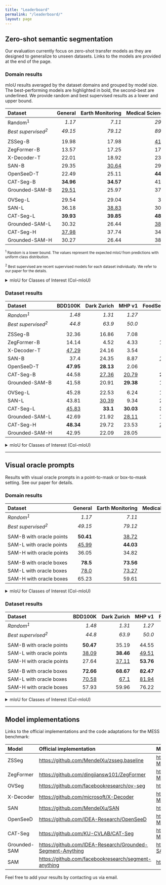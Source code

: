 ```yaml
---
title: "Leaderboard"
permalink: "/leaderboard/"
layout: page
---
```


## Zero-shot semantic segmentation

Our evaluation currently focus on zero-shot transfer models as they are designed to generalize to unseen datasets. Links to the models are provided at the end of the page.

### Domain results

mIoU results averaged by the dataset domains and grouped by model size. The best-performing models are highlighted in bold, the second-best are underlined. We provide random and best supervised results as a lower and upper bound.

| Dataset                       |   <nobr>General</nobr> | <nobr>Earth Monitoring</nobr>   | <nobr>Medical Sciences</nobr>   | <nobr>Engineering</nobr>   | <nobr>Agriculture and Biology</nobr>   |   <nobr>Mean</nobr> |
|:------------------------------|-----------------------:|--------------------------------:|--------------------------------:|---------------------------:|---------------------------------------:|--------------------:|
| <nobr>Random<sup>1</sup></nobr>         | *1.17*                 | *7.11*                          | *29.51*                         | *11.71*                    | *6.14*                                 |             *10.27* |
| *Best supervised<sup>2</sup>* |                *49.15* |              *79.12* |              *89.49* |       *67.66* |                     *81.94* |             *71.13* |
|                               |                       |
| <nobr>ZSSeg-B</nobr>        | 19.98                  | 17.98                           | <u>41.82</u>                    | 14.0                       | 22.32                                  |               22.73 |
| <nobr>ZegFormer-B</nobr>    | 13.57                  | 17.25                           | 17.47                           | 17.92                      | <u>25.78</u>                           |               17.57 |
| <nobr>X-Decoder-T</nobr>    | 22.01                  | 18.92                           | 23.28                           | 15.31                      | 18.17                                  |                19.8 |
| <nobr>SAN-B</nobr>          | 29.35                  | <u>30.64</u>                    | 29.85                           | 23.58                      | 15.07                                  |               26.74 |
| <nobr>OpenSeeD-T</nobr>     | 22.49                  | 25.11                           | **44.44**                       | 16.5                       | 10.35                                  |               24.33 |
| <nobr>CAT-Seg-B</nobr>      | **34.96**              | **34.57**                       | 41.65                           | <u>26.26</u>               | **29.32**                              |           **33.74** |
| <nobr>Grounded-SAM-B</nobr> | <u>29.51</u>           | 25.97                           | 37.38                           | **29.51**                  | 17.66                                  |        <u>28.52</u> |
| | |
| <nobr>OVSeg-L</nobr>        | 29.54                  | 29.04                           | 31.9                            | 14.16                      | 28.64                                  |               26.94 |
| <nobr>SAN-L</nobr>          | 36.18                  | <u>38.83</u>                    | 30.27                           | 16.95                      | 20.41                                  |               30.06 |
| <nobr>CAT-Seg-L</nobr>      | **39.93**              | **39.85**                       | **48.49**                       | 26.04                      | <u>34.06</u>                           |           **38.14** |
| <nobr>Grounded-SAM-L</nobr> | 30.32                  | 26.44                           | <u>38.69</u>                    | **29.25**                  | 17.73                                  |               29.05 |
| <nobr>CAT-Seg-H</nobr>      | <u>37.98</u>           | 37.74                           | 34.65                           | <u>29.04</u>               | **37.76**                              |        <u>35.66</u> |
| <nobr>Grounded-SAM-H</nobr> | 30.27                  | 26.44                           | 38.45                           | 28.16                      | 17.67                                  |               28.78 |

<small><sup>1</sup> Random is a lower bound. The values represent the expected mIoU from predictions with uniform class distribution.</small>

<small><sup>2</sup> Best supervised are recent supervised models for each dataset individually. We refer to our paper for the details.</small>

<details>
<summary>mIoU for Classes of Interest (CoI-mIoU)</summary>

| Dataset     | <nobr>General</nobr>   | <nobr>Earth Monitoring</nobr>   | <nobr>Medical Sciences</nobr>   | <nobr>Engineering</nobr>   | <nobr>Agriculture and Biology</nobr>   |  <nobr>Mean</nobr>   |
|:------------:|-----------------------:|--------------------------------:|--------------------------------:|---------------------------:|---------------------------------------:|--------------------:|
| *Random<sup>1</sup>*      | *1.04*                 | *6.22*                          | *13.87*                         | *3.15*                     | *2.66*                                 |        *5.15*        |
| | |
| <nobr>ZSSeg-B</nobr>        | 19.25                  | 11.91                           | 13.31                           | 3.9                        | 12.76                                  | 12.83               |
| <nobr>ZegFormer-B</nobr>    | 12.91                  | 8.83                            | 17.79                           | 3.1                        | <u>19.21</u>                           | 11.94               |
| <nobr>X-Decoder-T</nobr>    | 21.29                  | 19.36                           | 19.85                           | 4.38                       | 10.1                                   | 15.99               |
| <nobr>SAN-B</nobr>          | <u>28.79</u>           | **26.01**                       | <u>27.15</u>                    | 4.58                       | 15.17                                  | <u>21.6</u>         |
| <nobr>OpenSeeD-T</nobr>     | 22.78                  | 22.75                           | 11.01                           | 2.21                       | 7.83                                   | 14.85               |
| <nobr>CAT-Seg-B</nobr>      | **34.17**              | <u>24.16</u>                    | **30.94**                       | **8.24**                   | **20.43**                              | **24.72**           |
| <nobr>Grounded-SAM-B</nobr> | 28.67                  | 15.57                           | 9.73                            | <u>6.88</u>                | 6.3                                    | 15.24               |
| | |
| <nobr>OVSeg-L</nobr>        | 28.98                  | 24.93                           | 28.41                           | 5.22                       | 19.81                                  | 22.39               |
| <nobr>SAN-L</nobr>          | 35.66                  | **33.44**                       | <u>28.55</u>                    | 5.02                       | 21.68                                  | 26.39               |
| <nobr>CAT-Seg-L</nobr>      | **39.39**              | 30.03                           | **35.07**                       | **9.78**                   | <u>24.56</u>                           | **29.07**           |
| <nobr>Grounded-SAM-L</nobr> | 29.5                   | 16.05                           | 11.52                           | 6.74                       | 6.39                                   | 15.89               |
| <nobr>CAT-Seg-H</nobr>      | <u>37.43</u>           | <u>30.3</u>                     | 27.98                           | <u>9.71</u>                | **31.79**                              | <u>28.28</u>        |
| <nobr>Grounded-SAM-H</nobr> | 29.46                  | 16.06                           | 11.06                           | 5.04                       | 6.33                                   | 15.47               |

</details>


### Dataset results

| Dataset                       | <nobr>BDD100K</nobr>   | <nobr>Dark Zurich</nobr>   | <nobr>MHP v1</nobr>   | <nobr>FoodSeg103</nobr>   | <nobr>ATLANTIS</nobr>   | <nobr>DRAM</nobr>   | <nobr>iSAID</nobr>   | <nobr>ISPRS Potsdam</nobr>   | <nobr>WorldFloods</nobr>   | <nobr>FloodNet</nobr>   | <nobr>UAVid</nobr>   | <nobr>Kvasir-Instrument</nobr>   | <nobr>CHASE DB1</nobr>   | <nobr>CryoNuSeg</nobr>   | <nobr>PAXRay-4</nobr>   | <nobr>Corrosion CS</nobr>   | <nobr>DeepCrack</nobr>   | <nobr>PST900</nobr>   | <nobr>ZeroWaste-f</nobr>   | <nobr>SUIM</nobr>   | <nobr>CUB-200</nobr>   | <nobr>CWFID</nobr>   |   <nobr>Mean</nobr> |
|:------------------------------|-----------------------:|---------------------------:|----------------------:|--------------------------:|------------------------:|--------------------:|---------------------:|-----------------------------:|---------------------------:|------------------------:|---------------------:|---------------------------------:|-------------------------:|-------------------------:|------------------------:|----------------------------:|-------------------------:|----------------------:|---------------------------:|--------------------:|-----------------------:|---------------------:|--------------------:|
| *Random<sup>1</sup>*          | *1.48*                 | *1.31*                     | *1.27*                | *0.23*                    | *0.56*                  | *2.16*              | *0.56*               | *8.02*                       | *18.43*                    | *3.39*                  | *5.18*               | *27.99*                          | *27.25*                  | *31.25*                  | *31.53*                 | *9.3*                       | *26.52*                  | *4.52*                | *6.49*                     | *5.3*               | *0.06*                 | *13.08*              |             *10.27* |
| *Best supervised<sup>2</sup>* | *44.8* | *63.9* | *50.0* | *45.1* |    *42.22* | *45.71* | *65.3* |         *87.56* |       *92.71* |    *82.22* | *67.8* | *93.7* |     *97.05* |     *73.45* |    *93.77* |        *49.92* | *85.9* | *82.3* | *52.5* | *74.0* | *84.6* | *87.23* |             *70.99* |
|                               |
| <nobr>ZSSeg-B</nobr>          | 32.36                  | 16.86                      | 7.08                  | 8.17                      | 22.19                   | 33.19               | 3.8                  | 11.57                        | 23.25                      | 20.98                   | 30.27                | 46.93                            | <u>37.0</u>              | **38.7**                 | <u>44.66</u>            | 3.06                        | 25.39                    | 18.76                 | 8.78                       | <u>30.16</u>        | 4.35                   | 32.46                |               22.73 |
| <nobr>ZegFormer-B</nobr>      | 14.14                  | 4.52                       | 4.33                  | 10.01                     | 18.98                   | 29.45               | 2.68                 | 14.04                        | 25.93                      | 22.74                   | 20.84                | 27.39                            | 12.47                    | 11.94                    | 18.09                   | 4.78                        | 29.77                    | 19.63                 | 17.52                      | 28.28               | <u>16.8</u>            | 32.26                |               17.57 |
| <nobr>X-Decoder-T</nobr>      | <u>47.29</u>           | 24.16                      | 3.54                  | 2.61                      | 27.51                   | 26.95               | 2.43                 | 31.47                        | 26.23                      | 8.83                    | 25.65                | 55.77                            | 10.16                    | 11.94                    | 15.23                   | 1.72                        | 24.65                    | 19.44                 | 15.44                      | 24.75               | 0.51                   | 29.25                |                19.8 |
| <nobr>SAN-B</nobr>            | 37.4                   | 24.35                      | 8.87                  | <u>19.27</u>              | **36.51**               | 49.68               | 4.77                 | <u>37.56</u>                 | 31.75                      | **37.44**               | **41.65**            | <u>69.88</u>                     | 17.85                    | 11.95                    | 19.73                   | 3.13                        | <u>50.27</u>             | 19.67                 | **21.27**                  | 22.64               | **16.91**              | 5.67                 |               26.74 |
| <nobr>OpenSeeD-T</nobr>       | **47.95**              | **28.13**                  | 2.06                  | 9.0                       | 18.55                   | 29.23               | 1.45                 | 31.07                        | 30.11                      | 23.14                   | 39.78                | 59.69                            | **46.68**                | 33.76                    | 37.64                   | 13.38                       | 47.84                    | 2.5                   | 2.28                       | 19.45               | 0.13                   | 11.47                |               24.33 |
| <nobr>CAT-Seg-B</nobr>        | 44.58                  | <u>27.36</u>               | <u>20.79</u>          | **21.54**                 | <u>33.08</u>            | **62.42**           | **15.75**            | **41.89**                    | **39.47**                  | <u>35.12</u>            | <u>40.62</u>         | **70.68**                        | 25.38                    | 25.63                    | **44.94**               | <u>13.76</u>                | 49.14                    | <u>21.32</u>          | <u>20.83</u>               | **39.1**            | 3.4                    | **45.47**            |           **33.74** |
| <nobr>Grounded-SAM-B</nobr>   | 41.58                  | 20.91                      | **29.38**             | 10.48                     | 17.33                   | <u>57.38</u>        | <u>12.22</u>         | 26.68                        | <u>33.41</u>               | 19.19                   | 38.34                | 46.82                            | 23.56                    | <u>38.06</u>             | 41.07                   | **20.88**                   | **59.02**                | **21.39**             | 16.74                      | 14.13               | 0.43                   | <u>38.41</u>         |        <u>28.52</u> |
|                               |
| <nobr>OVSeg-L</nobr>          | 45.28                  | 22.53                      | 6.24                  | 16.43                     | 33.44                   | 53.33               | 8.28                 | 31.03                        | 31.48                      | 35.59                   | 38.8                 | 71.13                            | 20.95                    | 13.45                    | 22.06                   | 6.82                        | 16.22                    | <u>21.89</u>          | 11.71                      | 38.17               | 14.0                   | 33.76                |               26.94 |
| <nobr>SAN-L</nobr>            | 43.81                  | <u>30.39</u>               | 9.34                  | 24.46                     | **40.66**               | **68.44**           | 11.77                | **51.45**                    | <u>48.24</u>               | 39.26                   | **43.41**            | <u>72.18</u>                     | 7.64                     | 11.94                    | 29.33                   | 6.83                        | 23.65                    | 19.01                 | 18.32                      | 40.01               | <u>19.3</u>            | 1.91                 |               30.06 |
| <nobr>CAT-Seg-L</nobr>        | <u>45.83</u>           | **33.1**                   | **30.03**             | **30.47**                 | 33.6                    | <u>66.54</u>        | **16.09**            | <u>51.42</u>                 | **49.86**                  | <u>39.84</u>            | <u>42.02</u>         | **79.4**                         | 24.99                    | 35.06                    | **54.5**                | 16.87                       | 31.42                    | **25.26**             | **30.62**                  | **53.94**           | 9.24                   | <u>39.0</u>          |           **38.14** |
| <nobr>Grounded-SAM-L</nobr>   | 42.69                  | 21.92                      | <u>28.11</u>          | 10.76                     | 17.63                   | 60.8                | 12.38                | 27.76                        | 33.4                       | 19.28                   | 39.37                | 47.32                            | **25.16**                | **38.06**                | <u>44.22</u>            | **20.88**                   | **58.21**                | 21.23                 | 16.67                      | 14.3                | 0.43                   | 38.47                |               29.05 |
| <nobr>CAT-Seg-H</nobr>        | **48.34**              | 29.72                      | 23.53                 | <u>29.06</u>              | <u>40.43</u>            | 56.78               | 9.04                 | 49.37                        | 47.92                      | **40.98**               | 41.36                | 70.7                             | 13.37                    | 12.82                    | 41.72                   | 12.17                       | <u>57.69</u>             | 19.61                 | <u>26.71</u>               | <u>47.8</u>         | **19.49**              | **45.99**            |        <u>35.66</u> |
| <nobr>Grounded-SAM-H</nobr>   | 42.95                  | 22.09                      | 28.05                 | 9.97                      | 17.68                   | 60.86               | <u>12.44</u>         | 27.79                        | 33.23                      | 19.31                   | 39.41                | 46.97                            | <u>25.13</u>             | **38.06**                | 43.64                   | **20.88**                   | 53.74                    | 21.34                 | 16.68                      | 14.3                | 0.43                   | 38.29                |               28.78 |

<details>
<summary>mIoU for Classes of Interest (CoI-mIoU)</summary>

| Dataset                     | <nobr>BDD100K</nobr>   | <nobr>Dark Zurich</nobr>   | <nobr>MHP v1</nobr>   | <nobr>FoodSeg103</nobr>   | <nobr>ATLANTIS</nobr>   | <nobr>DRAM</nobr>   | <nobr>iSAID</nobr>   | <nobr>ISPRS Potsdam</nobr>   | <nobr>WorldFloods</nobr>   | <nobr>FloodNet</nobr>   | <nobr>UAVid</nobr>   | <nobr>Kvasir-Instrument</nobr>   | <nobr>CHASE DB1</nobr>   | <nobr>CryoNuSeg</nobr>   | <nobr>PAXRay-4</nobr>   | <nobr>Corrosion CS</nobr>   | <nobr>DeepCrack</nobr>   | <nobr>PST900</nobr>   | <nobr>ZeroWaste-f</nobr>   | <nobr>SUIM</nobr>   | <nobr>CUB-200</nobr>   | <nobr>CWFID</nobr>   |   <nobr>Mean</nobr> |
|:----------------------------|-----------------------:|---------------------------:|----------------------:|--------------------------:|------------------------:|--------------------:|---------------------:|-----------------------------:|---------------------------:|------------------------:|---------------------:|---------------------------------:|-------------------------:|-------------------------:|------------------------:|----------------------------:|-------------------------:|----------------------:|---------------------------:|--------------------:|-----------------------:|---------------------:|--------------------:|
| *Random<sup>1</sup>*        | *1.48*                 | *1.28*                     | *1.06*                | *0.22*                    | *0.56*                  | *1.62*              | *0.18*               | *8.87*                       | *15.35*                    | *1.83*                  | *4.84*               | *8.38*                           | *6.22*                   | *19.28*                  | *21.58*                 | *4.46*                      | *4.15*                   | *0.67*                | *3.33*                     | *4.53*              | *0.06*                 | *3.38*               |              *5.15* |
|                             | |
| <nobr>ZSSeg-B</nobr>        | 32.36                  | 17.75                      | 4.33                  | 8.16                      | 22.19                   | 30.71               | 2.2                  | 13.35                        | 7.13                       | 3.12                    | 33.74                | 2.77                             | **10.93**                | 3.25                     | <u>36.3</u>             | 3.92                        | 4.49                     | 0.93                  | 6.24                       | 29.63               | 4.35                   | 4.29                 |               12.83 |
| <nobr>ZegFormer-B</nobr>    | 14.14                  | 4.72                       | 4.08                  | 9.91                      | 18.98                   | 25.6                | 2.2                  | 16.72                        | 0.0                        | 1.42                    | 23.81                | 9.63                             | 7.89                     | 23.88                    | 29.75                   | <u>5.49</u>                 | 4.96                     | 0.24                  | 1.71                       | <u>31.8</u>         | <u>16.6</u>            | <u>9.24</u>          |               11.94 |
| <nobr>X-Decoder-T</nobr>    | <u>47.29</u>           | 25.3                       | 2.98                  | 2.13                      | 27.51                   | 22.55               | 2.54                 | 37.71                        | **26.84**                  | 0.77                    | 28.95                | 19.25                            | 7.54                     | 23.88                    | 28.73                   | 2.0                         | 4.98                     | 0.0                   | **10.52**                  | 22.28               | 0.07                   | 7.96                 |               15.99 |
| <nobr>SAN-B</nobr>          | 37.4                   | 25.63                      | 6.32                  | <u>19.16</u>              | **36.51**               | 47.7                | 4.55                 | <u>45.0</u>                  | <u>20.01</u>               | **14.41**               | **46.08**            | <u>45.69</u>                     | 8.86                     | <u>23.89</u>             | 30.18                   | 3.48                        | 6.5                      | 1.35                  | 7.0                        | 25.52               | **16.82**              | 3.17                 |         <u>21.6</u> |
| <nobr>OpenSeeD-T</nobr>     | **47.95**              | **29.7**                   | 2.03                  | 8.81                      | 18.55                   | 29.62               | 1.41                 | 37.28                        | 19.26                      | <u>10.32</u>            | <u>45.46</u>         | 31.38                            | 0.0                      | 8.97                     | 3.69                    | **5.8**                     | 0.0                      | 0.17                  | 2.85                       | 22.16               | 0.13                   | 1.19                 |               14.85 |
| <nobr>CAT-Seg-B</nobr>      | 44.58                  | <u>28.8</u>                | <u>17.05</u>          | **21.28**                 | <u>33.08</u>            | **60.26**           | **13.16**            | **50.07**                    | 5.74                       | 6.74                    | 45.09                | **47.66**                        | <u>10.35</u>             | **25.98**                | **39.78**               | 5.12                        | <u>17.63</u>             | <u>2.38</u>           | <u>7.84</u>                | **37.49**           | 2.93                   | **20.88**            |           **24.72** |
| <nobr>Grounded-SAM-B</nobr> | 41.58                  | 21.75                      | **26.7**              | 10.01                     | 17.33                   | <u>54.66</u>        | <u>7.73</u>          | 30.7                         | 0.0                        | 0.0                     | 39.42                | 2.71                             | 9.71                     | 0.0                      | 26.52                   | 0.0                         | **23.72**                | **2.42**              | 1.39                       | 9.99                | 0.0                    | 8.9                  |               15.24 |
|                             | |
| <nobr>OVSeg-L</nobr>        | 45.28                  | 23.72                      | 3.8                   | 16.56                     | 33.44                   | 51.07               | 6.54                 | 37.13                        | 25.27                      | <u>11.67</u>            | 44.02                | 47.77                            | 9.46                     | <u>24.29</u>             | 32.13                   | **6.75**                    | 5.29                     | <u>3.25</u>           | 5.61                       | 40.75               | 14.06                  | 4.64                 |               22.39 |
| <nobr>SAN-L</nobr>          | 43.81                  | <u>32.08</u>               | 6.22                  | 24.37                     | **40.66**               | **66.81**           | <u>8.71</u>          | <u>60.17</u>                 | **36.03**                  | **13.65**               | **48.67**            | <u>49.69</u>                     | 7.18                     | 23.88                    | 33.44                   | 5.54                        | 4.42                     | 0.96                  | 9.16                       | 43.17               | <u>19.0</u>            | 2.86                 |               26.39 |
| <nobr>CAT-Seg-L</nobr>      | <u>45.83</u>           | **34.84**                  | **26.91**             | **30.26**                 | 33.6                    | <u>64.89</u>        | **11.92**            | **60.53**                    | 25.28                      | 6.11                    | <u>46.32</u>         | **62.54**                        | **10.33**                | **25.49**                | **41.91**               | <u>5.82</u>                 | 8.85                     | **7.19**              | **17.24**                  | <u>53.47</u>        | 8.82                   | <u>11.4</u>          |           **29.07** |
| <nobr>Grounded-SAM-L</nobr> | 42.69                  | 22.8                       | <u>25.44</u>          | 10.28                     | 17.63                   | 58.18               | 7.89                 | 32.0                         | 0.0                        | 0.0                     | 40.35                | 3.52                             | <u>9.63</u>              | 0.0                      | 32.92                   | 0.0                         | **23.39**                | 2.24                  | 1.34                       | 10.18               | 0.0                    | 8.99                 |               15.89 |
| <nobr>CAT-Seg-H</nobr>      | **48.34**              | 31.29                      | 20.61                 | <u>28.92</u>              | <u>40.43</u>            | 55.02               | 8.31                 | 58.91                        | <u>26.92</u>               | 11.49                   | 45.88                | 46.67                            | 8.04                     | 23.74                    | <u>33.47</u>            | 4.09                        | <u>19.4</u>              | 1.27                  | <u>14.08</u>               | **53.92**           | **19.42**              | **22.02**            |        <u>28.28</u> |
| <nobr>Grounded-SAM-H</nobr> | 42.95                  | 22.97                      | 25.4                  | 9.49                      | 17.68                   | 58.25               | 7.85                 | 32.02                        | 0.0                        | 0.0                     | 40.44                | 2.86                             | <u>9.63</u>              | 0.0                      | 31.75                   | 0.0                         | 16.47                    | 2.35                  | 1.34                       | 10.18               | 0.0                    | 8.81                 |               15.47 |

</details>

---

## Visual oracle prompts

Results with visual oracle prompts in a point-to-mask or box-to-mask setting. See our paper for details.

### Domain results

| Dataset                       |   <nobr>General</nobr> | <nobr>Earth Monitoring</nobr>   | <nobr>Medical Sciences</nobr>   | <nobr>Engineering</nobr>   | <nobr>Agriculture and Biology</nobr>   |   <nobr>Mean</nobr> |
|:------------------------------|-----------------------:|--------------------------------:|--------------------------------:|---------------------------:|---------------------------------------:|--------------------:|
| *Random<sup>1</sup>*                      |                 *1.17* | *7.11*                          | *29.51*                         | *11.71*                    | *6.14*                                 |             *10.27* |
| *Best supervised<sup>2</sup>* |                *49.15* |              *79.12* |              *89.49* |       *67.66* |                     *81.94* |             *71.13* |
|                               |                       |
| <nobr>SAM-B with oracle points</nobr>  | **50.41**              | <u>38.72</u>                    | 43.7                            | 45.16                      | <u>57.84</u>                           |        <u>46.59</u> |
| <nobr>SAM-L with oracle points</nobr>  | <u>45.99</u>           | **44.03**                       | <u>55.74</u>                    | **50.0**                   | **58.23**                              |           **49.99** |
| <nobr>SAM-H with oracle points</nobr>  | 36.05                  | 34.82                           | **59.58**                       | <u>47.35</u>               | 39.91                                  |                43.0 |
|                               |                       |
| <nobr>SAM-B with oracle boxes</nobr>   | **78.5**               | **73.56**                       | **68.14**                       | **73.29**                  | <u>86.0</u>                            |           **75.67** |
| <nobr>SAM-L with oracle boxes</nobr>   | <u>78.0</u>            | <u>73.27</u>                    | 64.98                           | <u>73.09</u>               | **86.99**                              |        <u>74.97</u> |
| <nobr>SAM-H with oracle boxes</nobr>   | 65.23                  | 59.61                           | <u>66.58</u>                    | 66.4                       | 78.63                                  |               66.55 |

<details>
<summary>mIoU for Classes of Interest (CoI-mIoU)</summary>

| Dataset                               | <nobr>General</nobr>   | <nobr>Earth Monitoring</nobr>   | <nobr>Medical Sciences</nobr>   | <nobr>Engineering</nobr>   | <nobr>Agriculture and Biology</nobr>   |  <nobr>Mean</nobr>   |
|:--------------------------------------|-----------------------:|--------------------------------:|--------------------------------:|---------------------------:|---------------------------------------:|--------------------:|
| *Random<sup>1</sup>*                  | *1.04*                 | *6.22*                          | *13.87*                         | *3.15*                     | *2.66*                                 |        *5.15*        |
|                                       | | | | | |        
| <nobr>SAM-B with oracle points</nobr> | **49.78**              | <u>38.19</u>                    | 27.81                           | 29.03                      | <u>50.05</u>                           | <u>39.42</u>        |
| <nobr>SAM-L with oracle points</nobr> | <u>45.46</u>           | **43.92**                       | <u>40.29</u>                    | **33.93**                  | **50.2**                               | **42.66**           |
| <nobr>SAM-H with oracle points</nobr> | 35.38                  | 34.73                           | **41.19**                       | <u>29.09</u>               | 30.29                                  | 34.44               |
|                                       | | | | | |
| <nobr>SAM-B with oracle boxes</nobr>  | **78.59**              | <u>74.16</u>                    | **59.22**                       | <u>61.89</u>               | <u>83.64</u>                           | **71.6**            |
| <nobr>SAM-L with oracle boxes</nobr>  | <u>78.13</u>           | **74.18**                       | <u>54.2</u>                     | **62.08**                  | **84.49**                              | <u>70.67</u>        |
| <nobr>SAM-H with oracle boxes</nobr>  | 65.32                  | 61.11                           | 51.72                           | 53.42                      | 75.97                                  | 61.18               |

</details>


### Dataset results

| Dataset                               | <nobr>BDD100K</nobr>   | <nobr>Dark Zurich</nobr>   | <nobr>MHP v1</nobr>   | <nobr>FoodSeg103</nobr>   | <nobr>ATLANTIS</nobr>   | <nobr>DRAM</nobr>   | <nobr>iSAID</nobr>   | <nobr>ISPRS Potsdam</nobr>   | <nobr>WorldFloods</nobr>   | <nobr>FloodNet</nobr>   | <nobr>UAVid</nobr>   | <nobr>Kvasir-Instrument</nobr>   | <nobr>CHASE DB1</nobr>   | <nobr>CryoNuSeg</nobr>   | <nobr>PAXRay-4</nobr>   | <nobr>Corrosion CS</nobr>   | <nobr>DeepCrack</nobr>   | <nobr>PST900</nobr>   | <nobr>ZeroWaste-f</nobr>   | <nobr>SUIM</nobr>   | <nobr>CUB-200</nobr>   | <nobr>CWFID</nobr>   |   <nobr>Mean</nobr> |
|:--------------------------------------|-----------------------:|---------------------------:|----------------------:|--------------------------:|------------------------:|--------------------:|---------------------:|-----------------------------:|---------------------------:|------------------------:|---------------------:|---------------------------------:|-------------------------:|-------------------------:|------------------------:|----------------------------:|-------------------------:|----------------------:|---------------------------:|--------------------:|-----------------------:|---------------------:|--------------------:|
| *Random<sup>1</sup>*                  | *1.48*                 | *1.31*                     | *1.27*                | *0.23*                    | *0.56*                  | *2.16*              | *0.56*               | *8.02*                       | *18.43*                    | *3.39*                  | *5.18*               | *27.99*                          | *27.25*                  | *31.25*                  | *31.53*                 | *9.3*                       | *26.52*                  | *4.52*                | *6.49*                     | *5.3*               | *0.06*                 | *13.08*              |             *10.27* |
| *Best supervised<sup>2</sup>*         | *44.8* | *63.9* | *50.0* | *45.1* |    *42.22* | *45.71* | *65.3* |         *87.56* |       *92.71* |    *82.22* | *67.8* | *93.7* |     *97.05* |     *73.45* |    *93.77* |        *49.92* | *85.9* | *82.3* | *52.5* | *74.0* | *84.6* | *87.23* |             *70.99* |
|                                       |
| <nobr>SAM-B with oracle points</nobr> | **50.47**              | 35.19                      | 44.55                 | **58.48**                 | **61.5**                | **52.29**           | 21.54                | <u>38.93</u>                 | **32.36**                  | **58.83**               | **41.93**            | 67.25                            | **37.1**                 | 23.95                    | 46.51                   | <u>35.99</u>                | 47.16                    | 36.39                 | <u>61.09</u>               | **64.71**           | <u>64.35</u>           | **44.47**            |        <u>46.59</u> |
| <nobr>SAM-L with oracle points</nobr> | <u>38.09</u>           | **38.46**                  | <u>49.51</u>          | <u>46.85</u>              | <u>53.68</u>            | <u>49.34</u>        | <u>45.03</u>         | **41.58**                    | <u>nan</u>                 | <u>53.87</u>            | <u>35.65</u>         | **85.35**                        | 30.68                    | <u>51.63</u>             | <u>55.29</u>            | **42.75**                   | <u>48.82</u>             | <u>46.56</u>          | **61.86**                  | <u>55.68</u>        | **75.1**               | <u>43.91</u>         |           **49.99** |
| <nobr>SAM-H with oracle points</nobr> | 27.64                  | <u>37.11</u>               | **53.76**             | 31.02                     | 35.69                   | 31.1                | **52.65**            | 29.34                        | <u>nan</u>                 | 33.78                   | 23.5                 | <u>84.22</u>                     | <u>33.35</u>             | **64.11**                | **56.62**               | 34.54                       | **55.08**                | **55.76**             | 43.99                      | 28.54               | 48.91                  | 42.3                 |                43.0 |
|                                       |
| <nobr>SAM-B with oracle boxes</nobr>  | **72.66**              | **68.67**                  | **82.47**             | **86.37**                 | **81.64**               | <u>79.2</u>         | **75.53**            | **68.65**                    | **nan**                    | <u>76.49</u>            | **73.59**            | <u>92.58</u>                     | 22.59                    | **85.23**                | **72.17**               | **67.01**                   | 66.49                    | **75.46**             | <u>84.22</u>               | <u>86.42</u>        | <u>86.88</u>           | **84.7**             |           **75.67** |
| <nobr>SAM-L with oracle boxes</nobr>  | <u>70.58</u>           | <u>67.1</u>                | <u>81.94</u>          | <u>85.44</u>              | <u>81.36</u>            | **81.6**            | <u>75.0</u>          | <u>68.5</u>                  | **nan**                    | **76.78**               | <u>72.81</u>         | **93.5**                         | <u>22.82</u>             | <u>76.1</u>              | <u>67.49</u>            | <u>64.15</u>                | **69.35**                | <u>73.97</u>          | **84.9**                   | **87.43**           | **89.48**              | <u>84.05</u>         |        <u>74.97</u> |
| <nobr>SAM-H with oracle boxes</nobr>  | 57.93                  | 59.96                      | 76.22                 | 60.2                      | 68.82                   | 68.26               | 73.72                | 52.04                        | **nan**                    | 59.4                    | 53.29                | 91.03                            | **33.41**                | 75.16                    | 66.73                   | 56.75                       | <u>66.55</u>             | 67.78                 | 74.52                      | 67.85               | 84.71                  | 83.32                |               66.55 |

<details>
<summary>mIoU for Classes of Interest (CoI-mIoU)</summary>

| Dataset                               | <nobr>BDD100K</nobr>   | <nobr>Dark Zurich</nobr>   | <nobr>MHP v1</nobr>   | <nobr>FoodSeg103</nobr>   | <nobr>ATLANTIS</nobr>   | <nobr>DRAM</nobr>   | <nobr>iSAID</nobr>   | <nobr>ISPRS Potsdam</nobr>   | <nobr>WorldFloods</nobr>   | <nobr>FloodNet</nobr>   | <nobr>UAVid</nobr>   | <nobr>Kvasir-Instrument</nobr>   | <nobr>CHASE DB1</nobr>   | <nobr>CryoNuSeg</nobr>   | <nobr>PAXRay-4</nobr>   | <nobr>Corrosion CS</nobr>   | <nobr>DeepCrack</nobr>   | <nobr>PST900</nobr>   | <nobr>ZeroWaste-f</nobr>   | <nobr>SUIM</nobr>   | <nobr>CUB-200</nobr>   | <nobr>CWFID</nobr>   |   <nobr>Mean</nobr> |
|:--------------------------------------|-----------------------:|---------------------------:|----------------------:|--------------------------:|------------------------:|--------------------:|---------------------:|-----------------------------:|---------------------------:|------------------------:|---------------------:|---------------------------------:|-------------------------:|-------------------------:|------------------------:|----------------------------:|-------------------------:|----------------------:|---------------------------:|--------------------:|-----------------------:|---------------------:|--------------------:|
| *Random<sup>1</sup>*                  | *1.48*                 | *1.28*                     | *1.06*                | *0.22*                    | *0.56*                  | *1.62*              | *0.18*               | *8.87*                       | *15.35*                    | *1.83*                  | *4.84*               | *8.38*                           | *6.22*                   | *19.28*                  | *21.58*                 | *4.46*                      | *4.15*                   | *0.67*                | *3.33*                     | *4.53*              | *0.06*                 | *3.38*               |              *5.15* |
|                                       |
| <nobr>SAM-B with oracle points</nobr> | **50.47**              | 36.47                      | 42.26                 | **58.27**                 | **61.5**                | **49.71**           | 17.62                | <u>42.01</u>                 | **28.77**                  | **58.44**               | **44.13**            | 45.17                            | 6.47                     | 27.25                    | 32.34                   | <u>27.1</u>                 | 12.27                    | 22.51                 | <u>54.26</u>               | **62.92**           | <u>64.21</u>           | **23.01**            |        <u>39.42</u> |
| <nobr>SAM-L with oracle points</nobr> | <u>38.09</u>           | **40.3**                   | <u>47.61</u>          | <u>46.63</u>              | <u>53.68</u>            | <u>46.46</u>        | <u>41.69</u>         | **47.65**                    | <u>nan</u>                 | <u>48.82</u>            | <u>37.51</u>         | **73.87**                        | **9.13**                 | <u>39.93</u>             | **38.21**               | **32.91**                   | <u>13.77</u>             | <u>34.17</u>          | **54.86**                  | <u>54.61</u>        | **75.0**               | <u>21.0</u>          |           **42.66** |
| <nobr>SAM-H with oracle points</nobr> | 27.64                  | <u>39.03</u>               | **52.19**             | 30.74                     | 35.69                   | 27.01               | **49.62**            | 33.71                        | <u>nan</u>                 | 31.5                    | 24.1                 | <u>71.28</u>                     | <u>8.44</u>              | **47.72**                | <u>37.3</u>             | 20.86                       | **17.09**                | **45.09**             | 33.34                      | 25.46               | 48.69                  | 16.72                |               34.44 |
|                                       |
| <nobr>SAM-B with oracle boxes</nobr>  | **72.66**              | **70.98**                  | **81.9**              | **86.29**                 | **81.64**               | <u>78.05</u>        | **73.95**            | **75.05**                    | **nan**                    | <u>71.06</u>            | **76.59**            | <u>86.56</u>                     | <u>9.52</u>              | **78.27**                | **62.53**               | **59.69**                   | 37.04                    | **69.52**             | <u>81.31</u>               | <u>86.05</u>        | <u>86.82</u>           | **78.05**            |            **71.6** |
| <nobr>SAM-L with oracle boxes</nobr>  | <u>70.58</u>           | <u>69.51</u>               | <u>81.39</u>          | <u>85.37</u>              | <u>81.36</u>            | **80.56**           | <u>73.39</u>         | <u>74.7</u>                  | **nan**                    | **72.95**               | <u>75.7</u>          | **88.25**                        | **9.76**                 | <u>63.66</u>             | <u>55.14</u>            | <u>55.75</u>                | **42.77**                | <u>67.67</u>          | **82.15**                  | **86.95**           | **89.43**              | <u>77.08</u>         |        <u>70.67</u> |
| <nobr>SAM-H with oracle boxes</nobr>  | 57.93                  | 62.88                      | 75.64                 | 60.08                     | 68.82                   | 66.56               | 72.02                | 60.21                        | **nan**                    | 55.23                   | 56.98                | 83.7                             | 7.89                     | 62.16                    | 53.12                   | 46.33                       | <u>37.3</u>              | 60.02                 | 70.03                      | 67.26               | 84.65                  | 76.01                |               61.18 |

</details>

---

## Model implementations

Links to the official implementations and the code adaptations for the MESS benchmark:

| Model | Official implementation                                      | MESS adaptation                                      |
|:------|:-------------------------------------------------------------|:-----------------------------------------------------|
| ZSSeg | <https://github.com/MendelXu/zsseg.baseline>                 | <https://github.com/blumenstiel/zsseg.baseline-MESS> |
| ZegFormer | <https://github.com/dingjiansw101/ZegFormer>                 | <https://github.com/blumenstiel/ZegFormer-MESS>      |
| OVSeg | <https://github.com/facebookresearch/ov-seg>                 | <https://github.com/blumenstiel/ov-seg-MESS>         |
| X-Decoder | <https://github.com/microsoft/X-Decoder>                     | <https://github.com/blumenstiel/X-Decoder-MESS>      |
| SAN | <https://github.com/MendelXu/SAN>                            | <https://github.com/blumenstiel/SAN-MESS>            |
| OpenSeeD | <https://github.com/IDEA-Research/OpenSeeD>                  | <https://github.com/blumenstiel/OpenSeeD-MESS>       |
| CAT-Seg | <https://github.com/KU-CVLAB/CAT-Seg>                        | <https://github.com/blumenstiel/CAT-Seg-MESS>        |
| Grounded-SAM | <https://github.com/IDEA-Research/Grounded-Segment-Anything> | <https://github.com/blumenstiel/Grounded-SAM-MESS>   |
| SAM | <https://github.com/facebookresearch/segment-anything>       | <https://github.com/blumenstiel/SAM-MESS>            | 

Feel free to add your results by contacting us via email.